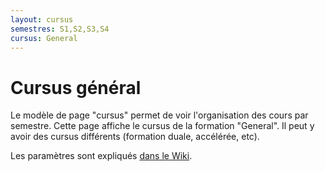 ```yaml
---
layout: cursus
semestres: S1,S2,S3,S4
cursus: General
---
```


# Cursus général

Le modèle de page "cursus" permet de voir l'organisation des cours par semestre. Cette page affiche le cursus de la formation "General". Il peut y avoir des cursus différents (formation duale, accélérée, etc).

Les paramètres sont expliqués [dans le Wiki](https://github.com/eracom/atlas/wiki/Mod%C3%A8le-de-page-%3A-cursus).
